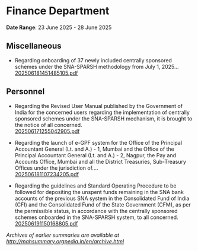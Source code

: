 # Finance Department

**Date Range**: 23 June 2025 - 28 June 2025


## Miscellaneous
- Regarding onboarding of 37 newly included centrally sponsored schemes under the SNA-SPARSH methodology from July 1, 2025...\
  [202506181451485105.pdf](https://gr.maharashtra.gov.in/Site/Upload/Government%20Resolutions/English/202506181451485105.pdf)

## Personnel
- Regarding the Revised User Manual published by the Government of India for the concerned users regarding the implementation of centrally sponsored schemes under the SNA-SPARSH mechanism, it is brought to the notice of all concerned.\
  [202506171255042905.pdf](https://gr.maharashtra.gov.in/Site/Upload/Government%20Resolutions/English/202506171255042905...pdf)

- Regarding the launch of e-GPF system for the Office of the Principal Accountant General (Lt. and A.) - 1, Mumbai and the Office of the Principal Accountant General (Lt. and A.) - 2, Nagpur, the Pay and Accounts Office, Mumbai and all the District Treasuries, Sub-Treasury Offices under the jurisdiction of....\
  [202506181107234205.pdf](https://gr.maharashtra.gov.in/Site/Upload/Government%20Resolutions/English/202506181107234205.pdf)

- Regarding the guidelines and Standard Operating Procedure to be followed for depositing the unspent funds remaining in the SNA bank accounts of the previous SNA system in the Consolidated Fund of India (CFI) and the Consolidated Fund of the State Government (CFM), as per the permissible status, in accordance with the centrally sponsored schemes onboarded in the SNA-SPARSH system, to all concerned.\
  [202506191150168805.pdf](https://gr.maharashtra.gov.in/Site/Upload/Government%20Resolutions/English/202506191150168805.pdf)


*Archives of earlier summaries are available at http://mahsummary.orgpedia.in/en/archive.html*